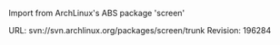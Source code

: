 Import from ArchLinux's ABS package 'screen'

URL: svn://svn.archlinux.org/packages/screen/trunk
Revision: 196284
